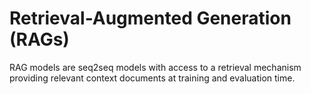 # Retrieval-Augmented Generation (RAGs)
RAG models are seq2seq models with access to a retrieval mechanism providing relevant context documents at training and evaluation time.
